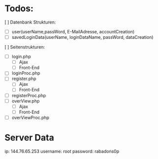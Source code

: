 # Todos:

[ ] Datenbank Strukturen:
  - [ ] user(userName,passWord, E-MailAdresse, accountCreation)
  - [ ] savedLoginData(userName, loginDataName, passWord, dataCreation)
  
[ ] Seitenstrukturen:
  - [ ] login.php
    - [ ] Ajax
    - [ ] Front-End
  - [ ] loginProc.php
  - [ ] register.php
    - [ ] Ajax
    - [ ] Front-End
  - [ ] registerProc.php
  - [ ] overView.php
    - [ ] Ajax
    - [ ] Front-End
  - [ ] overViewProc.php
  
# Server Data
ip: 144.76.65.253
username: root
password: rabadons0p
